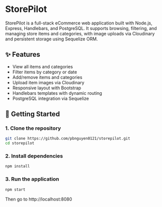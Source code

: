 # StorePilot

StorePilot is a full-stack eCommerce web application built with Node.js, Express, Handlebars, and PostgreSQL. It supports browsing, filtering, and managing store items and categories, with image uploads via Cloudinary and persistent storage using Sequelize ORM.

## ✨ Features

- View all items and categories
- Filter items by category or date
- Add/remove items and categories
- Upload item images via Cloudinary
- Responsive layout with Bootstrap
- Handlebars templates with dynamic routing
- PostgreSQL integration via Sequelize

## 🚀 Getting Started

### 1. Clone the repository

```bash
git clone https://github.com/pbnguyen0121/storepilot.git
cd storepilot
```

### 2. Install dependencies

```bash
npm install
```

### 3. Run the application

```bash
npm start
```

Then go to http://localhost:8080
